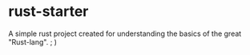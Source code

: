 # rust-starter
A simple rust project created for understanding the basics of the great "Rust-lang". ; )
